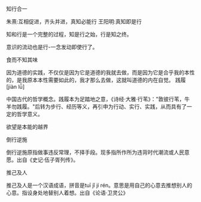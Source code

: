知行合一

朱熹:互相促进，齐头并进，真知必能行
王阳明:真知即是行

知和行是一个完整的过程，知是行之始，行是知之终。

意识的流动也是行-一念发动即使行了。

食而不知其味


因为道德的实践，不仅仅是因为它是道德的我就去做，而是因为它是合乎我的本性的，是我原本本性需要如此的，我才那么去做，这就叫道德的内在自觉。
践履 [jiàn lǚ]

中国古代的哲学概念。践履本为足踏地之意，《诗经·大雅·行苇》："敦彼行苇，牛羊勿践履。"后转为步行、经历等义，再引申为行动、实行、实践，从而具有了一定的哲学意义。


欲望是本能的越界

倒行逆施

倒行逆施原指做事违反常理，不择手段。现多指所作所为违背时代潮流或人民意愿。出自《史记·伍子胥列传》。

推己及人 

推己及人是一个汉语成语，拼音是tuī jǐ jí rén。意思是用自己的心意去推想别人的心意。指设身处地替别人着想。出自《论语·卫灵公》
